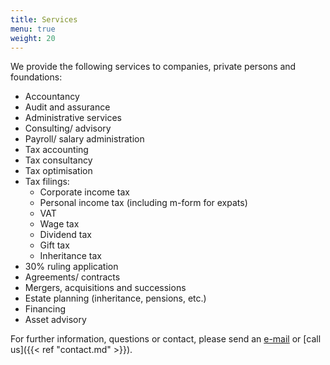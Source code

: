 ```yaml
---
title: Services
menu: true
weight: 20
---
```

We provide the following services to companies, private persons and foundations:

- Accountancy
- Audit and assurance
- Administrative services
- Consulting/ advisory
- Payroll/ salary administration
- Tax accounting
- Tax consultancy
- Tax optimisation
- Tax filings:
	+ Corporate income tax
	+ Personal income tax (including m-form for expats)
	+ VAT
	+ Wage tax
	+ Dividend tax
	+ Gift tax
	+ Inheritance tax
- 30% ruling application
- Agreements/ contracts
- Mergers, acquisitions and successions
- Estate planning (inheritance, pensions, etc.)
- Financing
- Asset advisory

For further information, questions or contact, please send an [e-mail](mailto:info@akuhlman.nl) or [call us]({{< ref "contact.md" >}}).
